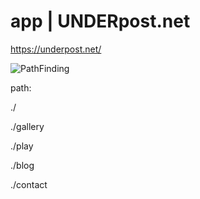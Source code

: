 # app | UNDERpost.net


https://underpost.net/


![PathFinding](https://underpost.net/underpost-social.jpg)


path:


./


./gallery


./play


./blog


./contact

